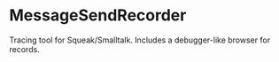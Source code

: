 # MessageSendRecorder
Tracing tool for Squeak/Smalltalk. Includes a debugger-like browser for records.
